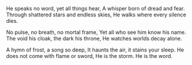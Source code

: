 He speaks no word, yet all things hear, 
A whisper born of dread and fear.
Through shattered stars and endless skies, 
He walks where every silence dies. 

No pulse, no breath, no mortal frame, 
Yet all who see him know his name. 
The void his cloak, the dark his throne, 
He watches worlds decay alone. 

A hymn of frost, a song so deep, 
It haunts the air, it stains your sleep. 
He does not come with flame or sword, 
He is the storm. He is the word.